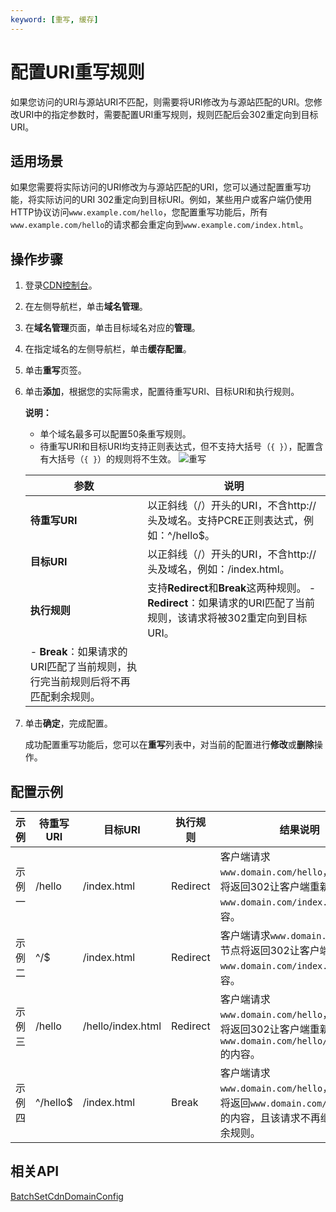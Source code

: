 ```yaml
---
keyword: [重写, 缓存]
---
```


# 配置URI重写规则

如果您访问的URI与源站URI不匹配，则需要将URI修改为与源站匹配的URI。您修改URI中的指定参数时，需要配置URI重写规则，规则匹配后会302重定向到目标URI。

## 适用场景

如果您需要将实际访问的URI修改为与源站匹配的URI，您可以通过配置重写功能，将实际访问的URI 302重定向到目标URI。例如，某些用户或客户端仍使用HTTP协议访问`www.example.com/hello`，您配置重写功能后，所有`www.example.com/hello`的请求都会重定向到`www.example.com/index.html`。

## 操作步骤

1.  登录[CDN控制台](https://cdn.console.aliyun.com)。

2.  在左侧导航栏，单击**域名管理**。

3.  在**域名管理**页面，单击目标域名对应的**管理**。

4.  在指定域名的左侧导航栏，单击**缓存配置**。

5.  单击**重写**页签。

6.  单击**添加**，根据您的实际需求，配置待重写URI、目标URI和执行规则。

    **说明：**

    -   单个域名最多可以配置50条重写规则。
    -   待重写URI和目标URI均支持正则表达式，但不支持大括号（`{ }`），配置含有大括号（`{ }`）的规则将不生效。
    ![重写](https://static-aliyun-doc.oss-accelerate.aliyuncs.com/assets/img/zh-CN/7227664161/p64171.png)

    |参数|说明|
    |--|--|
    |**待重写URI**|以正斜线（/）开头的URI，不含http://头及域名。支持PCRE正则表达式，例如：^/hello$。|
    |**目标URI**|以正斜线（/）开头的URI，不含http://头及域名，例如：/index.html。|
    |**执行规则**|支持**Redirect**和**Break**这两种规则。    -   **Redirect**：如果请求的URI匹配了当前规则，该请求将被302重定向到目标URI。
    -   **Break**：如果请求的URI匹配了当前规则，执行完当前规则后将不再匹配剩余规则。 |

7.  单击**确定**，完成配置。

    成功配置重写功能后，您可以在**重写**列表中，对当前的配置进行**修改**或**删除**操作。


## 配置示例

|示例|待重写URI|目标URI|执行规则|结果说明|
|--|------|-----|----|----|
|示例一|/hello|/index.html|Redirect|客户端请求`www.domain.com/hello`，CDN节点将返回302让客户端重新请求`www.domain.com/index.html`的内容。|
|示例二|^/$|/index.html|Redirect|客户端请求`www.domain.com`，CDN节点将返回302让客户端重新请求`www.domain.com/index.html`的内容。|
|示例三|/hello|/hello/index.html|Redirect|客户端请求`www.domain.com/hello`，CDN节点将返回302让客户端重新请求`www.domain.com/hello/index.html`的内容。|
|示例四|^/hello$|/index.html|Break|客户端请求`www.domain.com/hello`，CDN节点将返回`www.domain.com/index.html`的内容，且该请求不再继续匹配剩余规则。|

## 相关API

[BatchSetCdnDomainConfig](/intl.zh-CN/新版API参考/域名管理类接口/批量配置域名.md)

